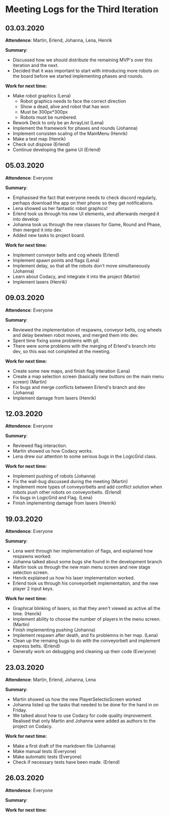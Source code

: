 # Meeting Logs for the Third Iteration

## 03.03.2020
__Attendence__: Martin, Erlend, Johanna, Lena, Henrik

__Summary__: 
* Discussed how we should distribute the remaining MVP's over this iteration and the next.
* Decided that it was important to start with introducing more robots on the board before we started implementing phases and rounds.

__Work for next time:__
* Make robot graphics (Lena)
  * Robot graphics needs to face the correct direction
  * Show a dead, alive and robot that has won
  * Must be 300px*300px
  * Robots must be numbered.
* Rework Deck to only be an ArrayList<ProgramCard> (Lena)
* Implement the framework for phases and rounds (Johanna)
* Implement consisten scaling of the MainMenu (Henrik)
* Make a test map (Henrik)
* Check out dispose (Erlend)
* Continue developing the game UI (Erlend)


## 05.03.2020
__Attendence__: Everyone

__Summary__: 
* Emphasised the fact that everyone needs to check discord regularly, perhaps download the app on their phone so they get notifications.
* Lena showed us her fantastic robot graphics!
* Erlend took us through his new UI elements, and afterwards merged it into develop
* Johanna took us through the new classes for Game, Round and Phase, then merged it into dev.
* Added new tasks to project board.

__Work for next time:__
* Implement conveyor belts and cog wheels (Erlend)
* Implement spawn points and flags (Lena)
* Implement delay, so that all the robots don't move simultaneously (Johanna)
* Learn about Codacy, and integrate it into the project (Martin)
* Implement lasers (Henrik)


## 09.03.2020
__Attendence__: Everyone

__Summary__: 
* Reviewed the implementation of respawns, conveyor belts, cog wheels and delay bewteen robot moves, and merged them into dev.
* Spent time fixing some problems with git.
* There were some problems with the merging of Erlend's branch into dev, so this was not completed at the meeting.


__Work for next time:__
* Create some new maps, and finish flag interation (Lena)
* Create a map selection screen (basically new buttons on the main menu screen) (Martin)
* Fix bugs and merge conflicts between Erlend's branch and dev (Johanna)
* Implement damage from lasers (Henrik)


## 12.03.2020
__Attendence__: Everyone

__Summary__: 
* Reviewed flag interaction.
* Martin showed us how Codacy works.
* Lena drew our attention to some serious bugs in the LogicGrid class.

__Work for next time:__
* Implement pushing of robots (Johanna)
* Fix the wall-bug discussed during the meeting (Martin)
* Implement more types of conveyorbelts and add conflict solution when robots push other robots on conveyorbelts. (Erlend)
* Fix bugs in LogicGrid and Flag. (Lena)
* Finish implementing damage from lasers (Henrik)


## 19.03.2020
__Attendence__: Everyone

__Summary__: 
* Lena went through her implementation of flags, and explained how respawns worked.
* Johanna talked about some bugs she found in the development branch
* Martin took us through the new main menu screen and new stage selection screen.
* Henrik explained us how his laser implementation worked.
* Erlend took us through his conveyorbelt implementaiton, and the new player 2 input keys.

__Work for next time:__
* Graphical blinking of lasers, so that they aren't viewed as active all the time. (Henrik)
* Implement ability to choose the number of players in the menu screen. (Martin)
* Finish implementing pushing (Johanna)
* Implement respawn after death, and fix problemns in her map. (Lena)
* Clean up the remaing bugs to do with the conveyorbelt and implement express belts. (Erlend)
* Generally work on debugging and cleaning up their code (Everyone)


## 23.03.2020
__Attendence__: Martin, Erlend, Johanna, Lena

__Summary__: 
* Martin showed us how the new PlayerSelectioScreen worked
* Johanna listed up the tasks that needed to be done for the hand in on Friday.
* We talked about how to use Codacy for code quality improvement. Realised that only Martin and Johanna were added as authors to the project on Codacy.

__Work for next time:__
* Make a first draft of the markdown file (Johanna)
* Make manual tests (Everyone)
* Make automatic tests (Everyone)
* Check if necessary tests have been made. (Erlend)


## 26.03.2020
__Attendence__: Everyone

__Summary__: 


__Work for next time:__

